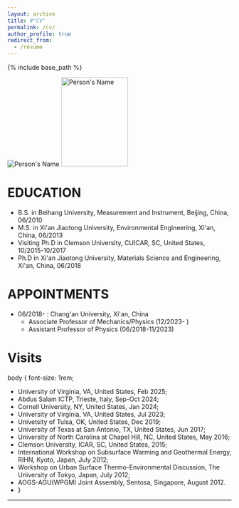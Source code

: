 ```yaml
---
layout: archive
title: #"CV"
permalink: /cv/
author_profile: true
redirect_from:
  - /resume
---
```


{% include base_path %}

<img src="assets/images/xz1.png" alt="Person's Name" />
<img src="assets/images/xz1.png" alt="Person's Name" width="150" height="200" />

EDUCATION
======
* B.S. in Beihang University, Measurement and Instrument, Beijing, China, 06/2010
* M.S. in Xi'an Jiaotong University, Environmental Engineering, Xi'an, China, 06/2013
* Visiting Ph.D in Clemson University, CUICAR, SC, United States, 10/2015-10/2017
* Ph.D in Xi'an Jiaotong University, Materials Science and Engineering, Xi'an, China, 06/2018 

APPOINTMENTS
======
* 06/2018- : Chang'an University, Xi'an, China
  * Associate Professor of Mechanics/Physics (12/2023- )
  * Assistant Professor of Physics (06/2018-11/2023)
  
Visits
======
body {
  font-size: 1rem;
* University of Virginia, VA, United States, Feb 2025;
* Abdus Salam ICTP, Trieste, Italy, Sep-Oct 2024;
* Cornell University, NY, United States, Jan 2024;
* University of Virginia, VA, United States, Jul 2023;
* Univetsity of Tulsa, OK, United States, Dec 2019;
* University of Texas at San Antonio, TX, United States, Jun 2017;
* University of North Carolina at Chapel Hill, NC, United States, May 2016;
* Clemson University, ICAR, SC, United States, 2015;
* International Workshop on Subsurface Warming and Geothermal Energy, RIHN, Kyoto, Japan, July 2012;
* Workshop on Urban Surface Thermo-Environmental Discussion, The University of Tokyo, Japan, July 2012;
* AOGS-AGU(WPGM) Joint Assembly, Sentosa, Singapore, August 2012.
* }
 


  
---

